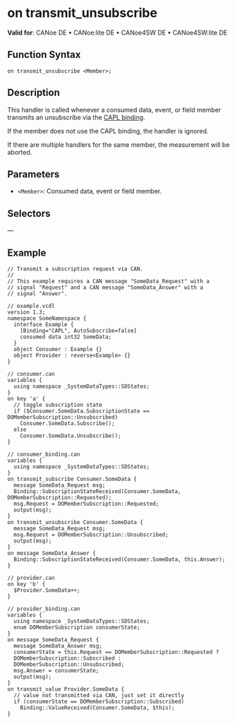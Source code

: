 # on transmit_unsubscribe

**Valid for**: CANoe DE • CANoe:lite DE • CANoe4SW DE • CANoe4SW:lite DE

## Function Syntax

```
on transmit_unsubscribe <Member>;
```

## Description

This handler is called whenever a consumed data, event, or field member transmits an unsubscribe via the [CAPL binding](../../../CANoeCANalyzer/CommunicationConcept/CCDOCAPLBinding.md).

If the member does not use the CAPL binding, the handler is ignored.

If there are multiple handlers for the same member, the measurement will be aborted.

## Parameters

- `<Member>`: Consumed data, event or field member.

## Selectors

—

## Example

```plaintext
// Transmit a subscription request via CAN.
//
// This example requires a CAN message "SomeData_Request" with a
// signal "Request" and a CAN message "SomeData_Answer" with a
// signal "Answer".

// example.vcdl
version 1.3;
namespace SomeNamespace {
  interface Example {
    [Binding="CAPL", AutoSubscribe=false]
    consumed data int32 SomeData;
  }
  object Consumer : Example {}
  object Provider : reverse<Example> {}
}

// consumer.can
variables {
  using namespace _SystemDataTypes::SDStates;
}
on key 'a' {
  // toggle subscription state
  if ($Consumer.SomeData.SubscriptionState == DOMemberSubscription::Unsubscribed)
    Consumer.SomeData.Subscribe();
  else
    Consumer.SomeData.Unsubscribe();
}

// consumer_binding.can
variables {
  using namespace _SystemDataTypes::SDStates;
}
on transmit_subscribe Consumer.SomeData {
  message SomeData_Request msg;
  Binding::SubscriptionStateReceived(Consumer.SomeData, DOMemberSubscription::Requested);
  msg.Request = DOMemberSubscription::Requested;
  output(msg);
}
on transmit_unsubscribe Consumer.SomeData {
  message SomeData_Request msg;
  msg.Request = DOMemberSubscription::Unsubscribed;
  output(msg);
}
on message SomeData_Answer {
  Binding::SubscriptionStateReceived(Consumer.SomeData, this.Answer);
}

// provider.can
on key 'b' {
  $Provider.SomeData++;
}

// provider_binding.can
variables {
  using namespace _SystemDataTypes::SDStates;
  enum DOMemberSubscription consumerState;
}
on message SomeData_Request {
  message SomeData_Answer msg;
  consumerState = this.Request == DOMemberSubscription::Requested ?
  DOMemberSubscription::Subscribed :
  DOMemberSubscription::Unsubscribed;
  msg.Answer = consumerState;
  output(msg);
}
on transmit_value Provider.SomeData {
  // value not transmitted via CAN, just set it directly
  if (consumerState == DOMemberSubscription::Subscribed)
    Binding::ValueReceived(Consumer.SomeData, $this);
}
```
